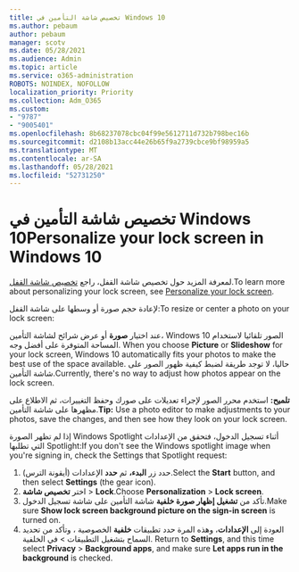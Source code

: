 ```yaml
---
title: تخصيص شاشة التأمين في Windows 10
ms.author: pebaum
author: pebaum
manager: scotv
ms.date: 05/28/2021
ms.audience: Admin
ms.topic: article
ms.service: o365-administration
ROBOTS: NOINDEX, NOFOLLOW
localization_priority: Priority
ms.collection: Adm_O365
ms.custom:
- "9787"
- "9005401"
ms.openlocfilehash: 8b68237078cbc04f99e5612711d732b798bec16b
ms.sourcegitcommit: d2108b13acc44e26b65f9a2739cbce9bf98959a5
ms.translationtype: MT
ms.contentlocale: ar-SA
ms.lasthandoff: 05/28/2021
ms.locfileid: "52731250"
---
```

# <a name="personalize-your-lock-screen-in-windows-10"></a><span data-ttu-id="b4c0b-102">تخصيص شاشة التأمين في Windows 10</span><span class="sxs-lookup"><span data-stu-id="b4c0b-102">Personalize your lock screen in Windows 10</span></span>

<span data-ttu-id="b4c0b-103">لمعرفة المزيد حول تخصيص شاشة القفل، راجع [تخصيص شاشة القفل](https://support.microsoft.com/windows/personalize-your-lock-screen-81dab9b0-35cf-887c-84a0-6de8ef72bea0).</span><span class="sxs-lookup"><span data-stu-id="b4c0b-103">To learn more about personalizing your lock screen, see [Personalize your lock screen](https://support.microsoft.com/windows/personalize-your-lock-screen-81dab9b0-35cf-887c-84a0-6de8ef72bea0).</span></span>

<span data-ttu-id="b4c0b-104">لإعادة حجم صورة أو وسطها على شاشة القفل:</span><span class="sxs-lookup"><span data-stu-id="b4c0b-104">To resize or center a photo on your lock screen:</span></span>

<span data-ttu-id="b4c0b-105">عند اختيار **صورة** أو عرض شرائح لشاشة التأمين، Windows 10 الصور تلقائيا لاستخدام المساحة المتوفرة على أفضل وجه. </span><span class="sxs-lookup"><span data-stu-id="b4c0b-105">When you choose **Picture** or **Slideshow** for your lock screen, Windows 10 automatically fits your photos to make the best use of the space available.</span></span> <span data-ttu-id="b4c0b-106">حاليا، لا توجد طريقة لضبط كيفية ظهور الصور على شاشة التأمين.</span><span class="sxs-lookup"><span data-stu-id="b4c0b-106">Currently, there's no way to adjust how photos appear on the lock screen.</span></span>

<span data-ttu-id="b4c0b-107">**تلميح:** استخدم محرر الصور لإجراء تعديلات على صورك وحفظ التغييرات، ثم الاطلاع على مظهرها على شاشة التأمين.</span><span class="sxs-lookup"><span data-stu-id="b4c0b-107">**Tip:** Use a photo editor to make adjustments to your photos, save the changes, and then see how they look on your lock screen.</span></span>

<span data-ttu-id="b4c0b-108">إذا لم تظهر الصورة Windows Spotlight أثناء تسجيل الدخول، فتحقق من الإعدادات التي تطلبها Spotlight:</span><span class="sxs-lookup"><span data-stu-id="b4c0b-108">If you don't see the Windows spotlight image when you're signing in, check the Settings that Spotlight request:</span></span> 

1. <span data-ttu-id="b4c0b-109">حدد زر **البدء،** ثم **حدد** الإعدادات (أيقونة الترس).</span><span class="sxs-lookup"><span data-stu-id="b4c0b-109">Select the **Start** button, and then select **Settings** (the gear icon).</span></span>
1. <span data-ttu-id="b4c0b-110">اختر **تخصيص شاشة**  >  **Lock**.</span><span class="sxs-lookup"><span data-stu-id="b4c0b-110">Choose **Personalization** > **Lock screen**.</span></span>
1. <span data-ttu-id="b4c0b-111">تأكد من **تشغيل إظهار صورة خلفية** شاشة التأمين على شاشة تسجيل الدخول.</span><span class="sxs-lookup"><span data-stu-id="b4c0b-111">Make sure **Show lock screen background picture on the sign-in screen** is turned on.</span></span>
1. <span data-ttu-id="b4c0b-112">العودة إلى **الإعدادات**، وهذه المرة حدد تطبيقات **خلفية** الخصوصية ، وتأكد من تحديد السماح بتشغيل التطبيقات  >  في الخلفية. </span><span class="sxs-lookup"><span data-stu-id="b4c0b-112">Return to **Settings**, and this time select **Privacy** > **Background apps**, and make sure **Let apps run in the background** is checked.</span></span>